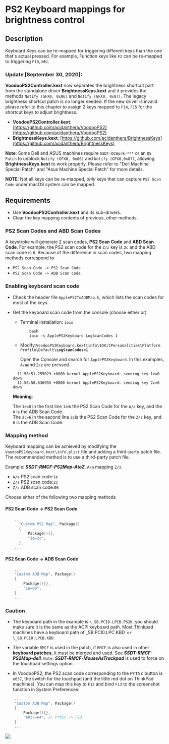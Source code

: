 # PS2 Keyboard mappings for brightness control

## Description

Keyboard Keys can be re-mapped for triggering different keys than the one that's actual pressed. For example, Function keys like `F2` can be re-mapped to triggering `F10`, etc.

### **Update** [September 30, 2020]:

**VoodooPS2Controller.kext** now separates the brightness shortcut part from the standalone driver **BrightnessKeys.kext** and it provides the methods `Notify (GFX0, 0x86)` and `Notify (GFX0, 0x87)`. The legacy brightness shortcut patch is no longer needed. If the new driver is invalid please refer to this chapter to assign 2 keys mapped to `F14`, `F15` for the shortcut keys to adjust brightness.

  - **VoodooPS2Controller.kext**: [https://github.com/acidanthera/VoodooPS2](https://github.com/acidanthera/VoodooPS2)
  - **BrightnessKeys.kext**: [https://github.com/acidanthera/BrightnessKeys](https://github.com/acidanthera/BrightnessKeys)
  
**Note**: Some Dell and ASUS machines require `SSDT-OCWork-***` or an `OS Patch` to unblock `Notify (GFX0, 0x86)` and `Notify (GFX0,0x87)`, allowing **BrightnessKeys.kext** to work properly. Please refer to "Dell Machine Special Patch" and "Asus Machine Special Patch" for more details.

**NOTE**: Not all keys can be re-mapped, *only* keys that can capture `PS2 Scan Code` under macOS system can be mapped.

## Requirements

- Use **VoodooPS2Controller.kext** and its sub-drivers.
- Clear the key mapping contents of previous, other methods.

### PS2 Scan Codes and ABD Scan Codes

A keystroke will generate 2 scan codes, **PS2 Scan Code** and **ABD Scan Code**. For example, the PS2 scan code for the `Z/z` key is `2c` and the ABD scan code is `6`. Because of the difference in scan codes, two mapping methods correspond to

- `PS2 Scan Code -> PS2 Scan Code`
- `PS2 Scan Code -> ADB Scan Code`

### Enabling keyboard scan code

- Check the header file `ApplePS2ToADBMap.h`, which lists the scan codes for most of the keys.
- Get the keyboard scan code from the console (choose either or)
  - Terminal installation: `ioio`

    		bash
    		ioio -s ApplePS2Keyboard LogScanCodes 1
    

  - Modify:`VoodooPS2Keyboard.kext\info\IOKitPersonalities\Platform Profile\Default\`**`LogScanCodes=1`**

	Open the Console and search for `ApplePS2Keyboard`. In this examples, `A/a`and `Z/z` are pressed.

  ```log
    11:58:51.255023 +0800 kernel ApplePS2Keyboard: sending key 1e=0 down
    11:58:58.636955 +0800 kernel ApplePS2Keyboard: sending key 2c=6 down
  ```

  **Meaning**:

  The `1e=0` in the first line `1e`is the PS2 Scan Code for the `A/a` key, and the `0` is the ADB Scan Code.  
  The `2c=6` in the second line `2c`is the PS2 Scan Code for the `Z/z` key, and `6` is the ADB Scan Code.

### Mapping method

Keyboard mapping can be achieved by modifying the `VoodooPS2Keyboard.kext\info.plist` file and adding a third-party patch file. The recommended method is to use a third-party patch file.

Example: ***SSDT-RMCF-PS2Map-AtoZ***. `A/a` mapping `Z/z`.

- `A/a` PS2 scan code:`1e`
- `Z/z` PS2 scan code:`2c`
- `Z/z` ADB scan code:`06`

Choose either of the following two mapping methods

#### PS2 Scan Code -> PS2 Scan Code

```Swift
    ...
      "Custom PS2 Map", Package()
      {
          Package(){},
          "1e=2c",
      },
    ...
```

#### PS2 Scan Code -> ADB Scan Code

```Swift
    ...
    "Custom ADB Map", Package()
    {
        Package(){},
        "1e=06",
    }
    ...
```

### Caution

- The keyboard path in the example is `\_SB.PCI0.LPCB.PS2K`, you should make sure it is the same as the ACPI keyboard path. Most Thinkpad machines have a keyboard path of \_SB.PCI0.LPC.KBD` or \_SB.PCI0.LPCB.KBD`.

- The variable `RMCF` is used in the patch, if `RMCF` is also used in other **keyboard patches**, it must be merged and used. See ***SSDT-RMCF-PS2Map-dell***. `Note`: ***SSDT-RMCF-MouseAsTrackpad*** is used to force on the touchpad settings option.

- In VoodooPS2, the PS2 scan code corresponding to the <kbd>PrtSc</kbd> button is `e037`, the switch for the touchpad (and the little red dot on ThinkPad machines). You can map this key to `F13` and bind `F13` to the screenshot function in System Preferences:

```Swift
    ...
    "Custom ADB Map", Package()
    {
        Package(){},
        "e037=64", // PrtSc -> F13
    }
    ...
```
![](https://i.loli.net/2020/04/01/gQqVC2YKFweSARZ.png)
